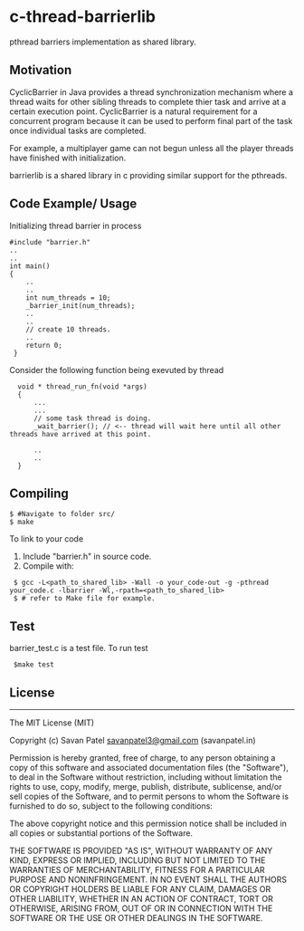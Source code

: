 # c-thread-barrierlib
pthread barriers implementation as shared library.

## Motivation


CyclicBarrier in Java provides a thread synchronization mechanism where a thread waits for other sibling threads to complete thier task and arrive at a certain execution point. CyclicBarrier is a natural requirement for a concurrent program because it can be used to perform final part of the task once individual tasks  are completed.

For example, a multiplayer game can not begun unless all the player threads have finished with initialization.

barrierlib is a shared library in c providing similar support for the pthreads.

## Code Example/ Usage

Initializing thread barrier in process

```
#include "barrier.h"
..
..
int main()
{
    ..
    ..
    int num_threads = 10;
    _barrier_init(num_threads);
    ..
    ..
    // create 10 threads.
    ..
    return 0;
 }
```


Consider the following function being exevuted by thread
```
  void * thread_run_fn(void *args)
  {
      ...
      ...
      // some task thread is doing.
      _wait_barrier(); // <-- thread will wait here until all other threads have arrived at this point.
      
      ..
      ..
  }
 ```
 
 
 ## Compiling
 ```
 $ #Navigate to folder src/
 $ make
 ```
 To link to your code
  1. Include "barrier.h" in source code.
  2. Compile with:
  ```
   $ gcc -L<path_to_shared_lib> -Wall -o your_code-out -g -pthread your_code.c -lbarrier -Wl,-rpath=<path_to_shared_lib>
   $ # refer to Make file for example.
  ```
 
## Test
 
 
barrier_test.c is a test file.
To run test
```
 $make test
```

## License
---



The MIT License (MIT)

Copyright (c) Savan Patel <savanpatel3@gmail.com> (savanpatel.in)

Permission is hereby granted, free of charge, to any person obtaining a copy
of this software and associated documentation files (the "Software"), to deal
in the Software without restriction, including without limitation the rights
to use, copy, modify, merge, publish, distribute, sublicense, and/or sell
copies of the Software, and to permit persons to whom the Software is
furnished to do so, subject to the following conditions:

The above copyright notice and this permission notice shall be included in
all copies or substantial portions of the Software.

THE SOFTWARE IS PROVIDED "AS IS", WITHOUT WARRANTY OF ANY KIND, EXPRESS OR
IMPLIED, INCLUDING BUT NOT LIMITED TO THE WARRANTIES OF MERCHANTABILITY,
FITNESS FOR A PARTICULAR PURPOSE AND NONINFRINGEMENT. IN NO EVENT SHALL THE
AUTHORS OR COPYRIGHT HOLDERS BE LIABLE FOR ANY CLAIM, DAMAGES OR OTHER
LIABILITY, WHETHER IN AN ACTION OF CONTRACT, TORT OR OTHERWISE, ARISING FROM,
OUT OF OR IN CONNECTION WITH THE SOFTWARE OR THE USE OR OTHER DEALINGS IN
THE SOFTWARE.

